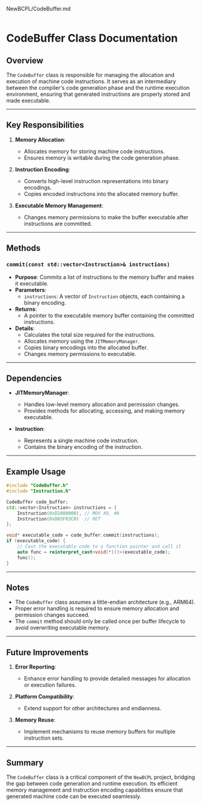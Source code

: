 NewBCPL/CodeBuffer.md
```

```
# CodeBuffer Class Documentation

## Overview

The `CodeBuffer` class is responsible for managing the allocation and execution of machine code instructions. It serves as an intermediary between the compiler's code generation phase and the runtime execution environment, ensuring that generated instructions are properly stored and made executable.

---

## Key Responsibilities

1. **Memory Allocation**:
   - Allocates memory for storing machine code instructions.
   - Ensures memory is writable during the code generation phase.

2. **Instruction Encoding**:
   - Converts high-level instruction representations into binary encodings.
   - Copies encoded instructions into the allocated memory buffer.

3. **Executable Memory Management**:
   - Changes memory permissions to make the buffer executable after instructions are committed.

---

## Methods

### `commit(const std::vector<Instruction>& instructions)`
- **Purpose**: Commits a list of instructions to the memory buffer and makes it executable.
- **Parameters**:
  - `instructions`: A vector of `Instruction` objects, each containing a binary encoding.
- **Returns**:
  - A pointer to the executable memory buffer containing the committed instructions.
- **Details**:
  - Calculates the total size required for the instructions.
  - Allocates memory using the `JITMemoryManager`.
  - Copies binary encodings into the allocated buffer.
  - Changes memory permissions to executable.

---

## Dependencies

- **JITMemoryManager**:
  - Handles low-level memory allocation and permission changes.
  - Provides methods for allocating, accessing, and making memory executable.

- **Instruction**:
  - Represents a single machine code instruction.
  - Contains the binary encoding of the instruction.

---

## Example Usage

```cpp
#include "CodeBuffer.h"
#include "Instruction.h"

CodeBuffer code_buffer;
std::vector<Instruction> instructions = {
    Instruction(0xD2800000), // MOV X0, #0
    Instruction(0xD65F03C0)  // RET
};

void* executable_code = code_buffer.commit(instructions);
if (executable_code) {
    // Cast the executable code to a function pointer and call it
    auto func = reinterpret_cast<void(*)()>(executable_code);
    func();
}
```

---

## Notes

- The `CodeBuffer` class assumes a little-endian architecture (e.g., ARM64).
- Proper error handling is required to ensure memory allocation and permission changes succeed.
- The `commit` method should only be called once per buffer lifecycle to avoid overwriting executable memory.

---

## Future Improvements

1. **Error Reporting**:
   - Enhance error handling to provide detailed messages for allocation or execution failures.

2. **Platform Compatibility**:
   - Extend support for other architectures and endianness.

3. **Memory Reuse**:
   - Implement mechanisms to reuse memory buffers for multiple instruction sets.

---

## Summary

The `CodeBuffer` class is a critical component of the `NewBCPL` project, bridging the gap between code generation and runtime execution. Its efficient memory management and instruction encoding capabilities ensure that generated machine code can be executed seamlessly.